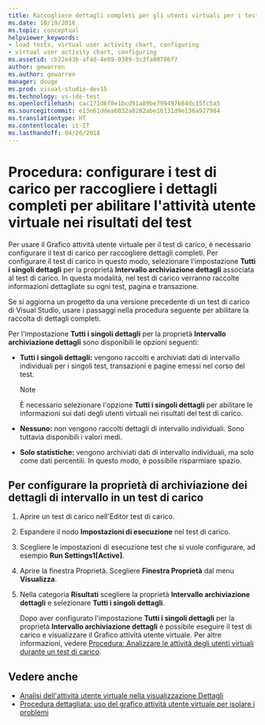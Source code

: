 ```yaml
---
title: Raccogliere dettagli completi per gli utenti virtuali per i test di carico in Visual Studio
ms.date: 10/19/2016
ms.topic: conceptual
helpviewer_keywords:
- load tests, virtual user activity chart, configuring
- virtual user activity chart, configuring
ms.assetid: cb22e43b-af4d-4e09-9389-3c3fa00786f7
author: gewarren
ms.author: gewarren
manager: douge
ms.prod: visual-studio-dev15
ms.technology: vs-ide-test
ms.openlocfilehash: cac171d6f0e1bcd91a89be799497b84dc15fc5a5
ms.sourcegitcommit: e13e61ddea6032a8282abe16131d9e136a927984
ms.translationtype: HT
ms.contentlocale: it-IT
ms.lasthandoff: 04/26/2018
---
```

# <a name="how-to-configure-load-tests-to-collect-full-details-to-enable-virtual-user-activity-in-test-results"></a>Procedura: configurare i test di carico per raccogliere i dettagli completi per abilitare l'attività utente virtuale nei risultati del test

Per usare il Grafico attività utente virtuale per il test di carico, è necessario configurare il test di carico per raccogliere dettagli completi. Per configurare il test di carico in questo modo, selezionare l'impostazione **Tutti i singoli dettagli** per la proprietà **Intervallo archiviazione dettagli** associata al test di carico. In questa modalità, nel test di carico verranno raccolte informazioni dettagliate su ogni test, pagina e transazione.

 Se si aggiorna un progetto da una versione precedente di un test di carico di Visual Studio, usare i passaggi nella procedura seguente per abilitare la raccolta di dettagli completi.

 Per l'impostazione **Tutti i singoli dettagli** per la proprietà **Intervallo archiviazione dettagli** sono disponibili le opzioni seguenti:

-   **Tutti i singoli dettagli:** vengono raccolti e archiviati dati di intervallo individuali per i singoli test, transazioni e pagine emessi nel corso del test.

    > [!NOTE]
    > È necessario selezionare l'opzione **Tutti i singoli dettagli** per abilitare le informazioni sui dati degli utenti virtuali nei risultati del test di carico.

-   **Nessuno:** non vengono raccolti dettagli di intervallo individuali. Sono tuttavia disponibili i valori medi.

-   **Solo statistiche:** vengono archiviati dati di intervallo individuali, ma solo come dati percentili. In questo modo, è possibile risparmiare spazio.

## <a name="to-configure-the-timing-details-storage-property-in-a-load-test"></a>Per configurare la proprietà di archiviazione dei dettagli di intervallo in un test di carico

1.  Aprire un test di carico nell'Editor test di carico.

2.  Espandere il nodo **Impostazioni di esecuzione** nel test di carico.

3.  Scegliere le impostazioni di esecuzione test che si vuole configurare, ad esempio **Run Settings1[Active]**.

4.  Aprire la finestra Proprietà. Scegliere **Finestra Proprietà** dal menu **Visualizza**.

5.  Nella categoria **Risultati** scegliere la proprietà **Intervallo archiviazione dettagli** e selezionare **Tutti i singoli dettagli**.

     Dopo aver configurato l'impostazione **Tutti i singoli dettagli** per la proprietà **Intervallo archiviazione dettagli** è possibile eseguire il test di carico e visualizzare il Grafico attività utente virtuale. Per altre informazioni, vedere [Procedura: Analizzare le attività degli utenti virtuali durante un test di carico](../test/how-to-analyze-virtual-user-activity-during-a-load-test.md).

## <a name="see-also"></a>Vedere anche

- [Analisi dell'attività utente virtuale nella visualizzazione Dettagli](../test/analyze-load-test-virtual-user-activity-in-the-details-view.md)
- [Procedura dettagliata: uso del grafico attività utente virtuale per isolare i problemi](../test/walkthrough-use-the-virtual-user-activity-chart-to-isolate-issues.md)